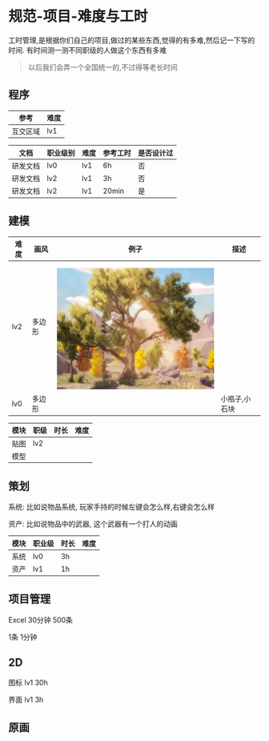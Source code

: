 # 规范-项目-难度与工时

工时管理,是根据你们自己的项目,做过的某些东西,觉得的有多难,然后记一下写的时间.
有时间测一测不同职级的人做这个东西有多难

> 以后我们会弄一个全国统一的,不过得等老长时间

## 程序

| 参考     | 难度 |
|----------|------|
| 互交区域 | lv1  |

| 文档     | 职业级别 | 难度 | 参考工时 | 是否设计过 |
|----------|----------|------|----------|------------|
| 研发文档 | lv0      | lv1  | 6h       | 否         |
| 研发文档 | lv2      | lv1  | 3h       | 否         |
| 研发文档 | lv2      | lv1  | 20min    | 是         |

## 建模

| 难度 | 画风   | 例子                                                      | 描述          |
|------|--------|-----------------------------------------------------------|---------------|
| lv2  | 多边形 |  ![Generated](media/91208a68e80e8d15dabdc24b493ddcaf.png) |               |
| lv0  | 多边形 |                                                           | 小瓶子,小石块 |

| 模块 | 职级 | 时长 | 难度 |
|------|------|------|------|
| 贴图 | lv2  |      |      |
| 模型 |      |      |      |

## 策划

系统: 比如说物品系统, 玩家手持的时候左键会怎么样,右键会怎么样

资产: 比如说物品中的武器, 这个武器有一个打人的动画

| 模块 | 职业级 | 时长 | 难度 |
|------|--------|------|------|
| 系统 | lv0    | 3h   |      |
| 资产 | lv1    | 1h   |      |

## 项目管理

Excel 30分钟 500条

1条 1分钟

## 2D

图标 lv1 30h

界面 lv1 3h

## 原画